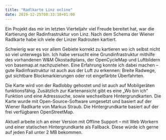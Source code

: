 ```yaml
---
title: "Radlkarte Linz online"
date: 2019-12-25T08:33:18+01:00
---
```


Ein Projekt das mir im letzten Vierteljahr viel Freude bereitet hat, war die Kartierung der Radinfrastruktur von Linz. Nach dem Schema der Wiener Radlkarte habe ich viele der Linzer Radrouten kartiert.

Schwierig war es vor allem Gebiete korrekt zu kartieren wo ich selbst nicht so viel unterwegs bin. Ich habe versucht eine Grundinfrastruktur mithilfe des vorhandenen W&M Ökostadtplans, der OpenCycleMap und Luftbildern von basemap.at nachzuziehen. Eine Erfahrung konnte ich dabei machen – gute Radinfrastruktur ist auch aus der Luft zu erkennen: Breite Radwege, gut sichtbare Blockmarkierungen oder rot eingefärbte Überfahrten. 

Die Karte wird von der Radlobby gehostet und ist auch auf Mobilgeräten funktionsfähig. Zusätzlich zur Kartenansicht gibt es eine „Wo bin ich“ Funktion und eine Adresssuche, sowie wechselbare Hintergrundkarten. Die Karte wurde mit Open-Source-Software umgesetzt und basiert auf der Wiener Radlkarte von Markus Straub. Die Hintergrundkarte basiert auf der frei verfügbaren OpenStreetMap.

Aktuell arbeite ich an einer Version mit Offline Support – mit Web Workern und einer statischen Hintergrundkarte als Fallback. Diese würde ich gerne auf jeden Fall unter 2 MB bekommen. 
